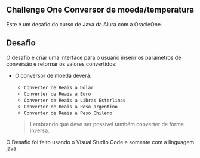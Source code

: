 ## Challenge One Conversor de moeda/temperatura

Este é um desafio do curso de Java da Alura com a OracleOne.

## Desafio

O desafio é criar uma interface para o usuário inserir os parâmetros de conversão e retornar os valores convertidos:

* O conversor de moeda deverá:
    - `Converter de Reais a Dólar`
    - `Converter de Reais a Euro`
    - `Converter de Reais a Libras Esterlinas`
    - `Converter de Reais a Peso argentino`
    - `Converter de Reais a Peso Chileno`

   > Lembrando que deve ser possível também converter de forma inversa.

O Desafio foi feito usando o Visual Studio Code e somente com a linguagem java.
